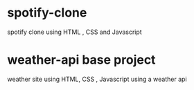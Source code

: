 # spotify-clone
spotify clone using HTML , CSS and Javascript
# weather-api base project
weather site using HTML, CSS , Javascript using a weather api
